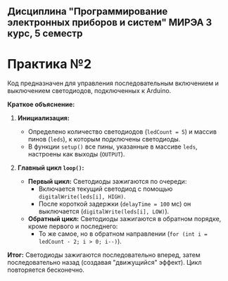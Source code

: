 ## Дисциплина "Программирование электронных приборов и систем" МИРЭА 3 курс, 5 семестр

# Практика №2

Код предназначен для управления последовательным включением и выключением светодиодов, подключенных к Arduino. 

**Краткое объяснение:**

1. **Инициализация:**
   - Определено количество светодиодов (`ledCount = 5`) и массив пинов (`leds`), к которым подключены светодиоды.
   - В функции `setup()` все пины, указанные в массиве `leds`, настроены как выходы (`OUTPUT`).

2. **Главный цикл `loop()`:**
   - **Первый цикл:** Светодиоды зажигаются по очереди:
     - Включается текущий светодиод с помощью `digitalWrite(leds[i], HIGH)`.
     - После короткой задержки (`delayTime = 100` мс) он выключается (`digitalWrite(leds[i], LOW)`).
   - **Обратный цикл:** Светодиоды зажигаются в обратном порядке, кроме первого и последнего:
     - То же самое, но в обратном направлении (`for (int i = ledCount - 2; i > 0; i--)`).

**Итог:**
Светодиоды зажигаются последовательно вперед, затем последовательно назад (создавая "движущийся" эффект). Цикл повторяется бесконечно.

